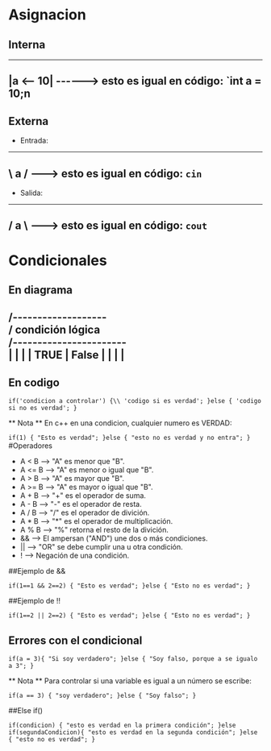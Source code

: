# Asignacion

## Interna
----------
|a <-- 10| ------> esto es igual en código: `int a = 10;n
----------

## Externa

- Entrada:
-----
\ a / ---> esto es igual en código: `cin`
 ---

- Salida:

 ---
/ a \ ---> esto es igual en código: `cout`
-----

# Condicionales

## En diagrama

  /-------------------\
 /	condición lógica   \
/-----------------------\
|			|	   	    |
|	TRUE	|	False   |
|			|	   	    |
-------------------------

## En codigo

`
if('condicion a controlar') {\\
	'codigo si es verdad';
}else {
	'codigo si no es verdad';
}
`

** Nota ** En c++ en una condicion, cualquier numero es VERDAD:

`
if(1) {
	"Esto es verdad";
}else {
	"esto no es verdad y no entra";
}
`
#Operadores

- A < B --> "A" es menor que "B".
- A <= B --> "A" es menor o igual que "B".
- A > B --> "A" es mayor que "B".
- A >= B --> "A" es mayor o igual que "B".
- A + B --> "+" es el operador de suma.
- A - B --> "-" es el operador de resta.
- A / B --> "/" es el operador de divición.
- A * B --> "*" es el operador de multiplicación.
- A % B --> "%" retorna el resto de la divición.
- && --> El ampersan ("AND") une dos o más condiciones.
- || --> "OR" se debe cumplir una u otra condición.
- ! --> Negación de una condición.

##Ejemplo de &&

`
if(1==1 && 2==2) {
    "Esto es verdad";
}else {
    "Esto no es verdad";
}
`

##Ejemplo de !!

`
if(1==2 || 2==2) {
    "Esto es verdad";
}else {
    "Esto no es verdad";
}
`

## Errores con el condicional

`
if(a = 3){
	"Si soy verdadero";
}else {
	"Soy falso, porque a se igualo a 3";
}
`

** Nota ** Para controlar si una variable es igual a un número se escribe:

`
if(a == 3) {
	"soy verdadero";
}else {
	"Soy falso";
}
`

##Else if()

`
if(condicion) {
	"esto es verdad en la primera condición";
}else if(segundaCondicion){
	"esto es verdad en la segunda condición";
}else {
	"esto no es verdad";
}
`

